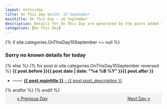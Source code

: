 ```yaml
---
layout: onthisday
title: On This Day &#124; 10 September
maintitle: On This Day — 10 September
description: Details for On This Day are generated by the posts added to the website so the content is subject to changes/updates over time.
categories: [On This Day]
---
```


{% if site.categories.OnThisDay10September == null %}
<h3>Sorry no known details for today</h3>
{% else %}
{% for post in site.categories.OnThisDay10September reversed %}
<strong>{{ post.before }}{{ post.date | date: "%e %B %Y" }}{{ post.after }}</strong>
<ul>
<li> ——: <a class="{{ post.class }}" href="{{ post.url }}"><strong>{{ post.maintitle }}</strong> - {{ post.post_description }}</a></li>
</ul>
{% endfor %}
{% endif %}
<br />
<div style="background-color: #f3f3f3; padding: 10px; border-radius: 5px; text-align: center; display: flex; justify-content: space-evenly;">
<a href="/onthisday/09/09-09">« Previous Day</a>
<span style="visibility:hidden;">[ Visit Leap Year February 29 ]</span>
<a href="/onthisday/09/09-11">Next Day »</a>
</div>
